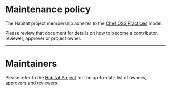# Maintenance policy

The Habitat project membership adheres to the [Chef OSS Practices](https://github.com/chef/chef-oss-practices/tree/master/project-membership.md#established-project-members) model.

Please review that document for details on how to become a contributor, reviewer, approver or project owner.

---

# Maintainers

Please refer to the [Habitat Project](https://github.com/chef/chef-oss-practices/blob/master/projects/habitat.md) for the up-to-date list of owners, approvers and reviewers.
